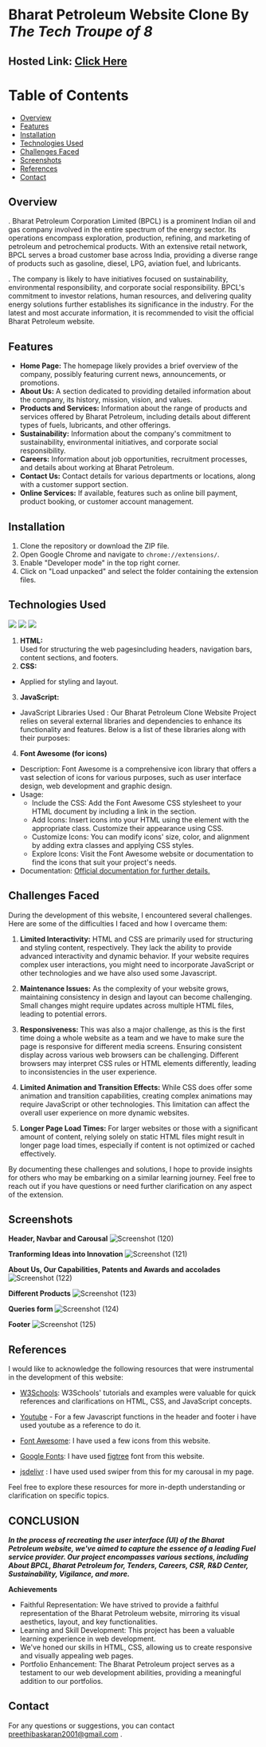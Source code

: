 # Bharat Petroleum Website Clone By *The Tech Troupe of 8*

## Hosted Link: [Click Here](https://ayushagrawal2806.github.io/Bharat-Petroleum/)

# Table of Contents
  - [Overview](#overview)
  - [Features](#features)
  - [Installation](#installation)
  - [Technologies Used](#technologies-used)
  - [Challenges Faced](#challenges-faced)
  - [Screenshots](#screenshots)
  - [References](#references)
  - [Contact](#contact)


## Overview

. Bharat Petroleum Corporation Limited (BPCL) is a prominent Indian oil and gas company involved in the entire spectrum of the energy sector. Its operations encompass exploration, production, refining, and marketing of petroleum and petrochemical products. With an extensive retail network, BPCL serves a broad customer base across India, providing a diverse range of products such as gasoline, diesel, LPG, aviation fuel, and lubricants.

. The company is likely to have initiatives focused on sustainability, environmental responsibility, and corporate social responsibility. BPCL's commitment to investor relations, human resources, and delivering quality energy solutions further establishes its significance in the industry. For the latest and most accurate information, it is recommended to visit the official Bharat Petroleum website.


## Features

- **Home Page:** The homepage likely provides a brief overview of the company, possibly featuring current news, announcements, or promotions.
- **About Us:** A section dedicated to providing detailed information about the company, its history, mission, vision, and values.
- **Products and Services:** Information about the range of products and services offered by Bharat Petroleum, including details about different types of fuels, lubricants, and other offerings.
- **Sustainability:** Information about the company's commitment to sustainability, environmental initiatives, and corporate social responsibility.
- **Careers:** Information about job opportunities, recruitment processes, and details about working at Bharat Petroleum.
- **Contact Us:** Contact details for various departments or locations, along with a customer support section.
- **Online Services:** If available, features such as online bill payment, product booking, or customer account management.


## Installation

1. Clone the repository or download the ZIP file.
2. Open Google Chrome and navigate to `chrome://extensions/`.
3. Enable "Developer mode" in the top right corner.
4. Click on "Load unpacked" and select the folder containing the extension files.


## Technologies Used
<img src="https://img.icons8.com/color/48/000000/html-5.png"/>          <img src="https://img.icons8.com/color/48/000000/css3.png"/>          <img src="https://img.icons8.com/color/48/000000/javascript.png"/>      

1.  **HTML:**  
Used for structuring the web pagesincluding headers, navigation bars, content sections, and footers.
2.  **CSS:** 
 - Applied for styling and layout.
3.  **JavaScript:**
 - JavaScript Libraries Used : Our Bharat Petroleum Clone Website Project relies on several external libraries and dependencies to enhance its functionality and features. Below is a list of these libraries along with their purposes:

4.  **Font Awesome (for icons)**
 - Description: Font Awesome is a comprehensive icon library that offers a vast selection of icons for various purposes, such as user interface design, web development and graphic design.
 - Usage:
   - Include the CSS: Add the Font Awesome CSS stylesheet to your HTML document by including a link in the <head> section.
   - Add Icons: Insert icons into your HTML using the element with the appropriate class. Customize their appearance using CSS.
   - Customize Icons: You can modify icons' size, color, and alignment by adding extra classes and applying CSS styles.
   - Explore Icons: Visit the Font Awesome website or documentation to find the icons that suit your project's needs.
 - Documentation: [Official documentation for further details.](https://fontawesome.com/)


## Challenges Faced

During the development of this website, I encountered several challenges. Here are some of the difficulties I faced and how I overcame them:

1. **Limited Interactivity:**
 HTML and CSS are primarily used for structuring and styling content, respectively. They lack the ability to provide advanced interactivity and dynamic behavior. If your website requires complex user interactions, you might need to incorporate JavaScript or other technologies and we have also used some Javascript.

2. **Maintenance Issues:**
 As the complexity of your website grows, maintaining consistency in design and layout can become challenging. Small changes might require updates across multiple HTML files, leading to potential errors.

3. **Responsiveness:**
This was also a major challenge, as this is the first time doing a whole website as a team and we have to make sure the page is responsive for different media screens. Ensuring consistent display across various web browsers can be challenging. Different browsers may interpret CSS rules or HTML elements differently, leading to inconsistencies in the user experience.

4. **Limited Animation and Transition Effects:** While CSS does offer some animation and transition capabilities, creating complex animations may require JavaScript or other technologies. This limitation can affect the overall user experience on more dynamic websites.

5. **Longer Page Load Times:**
 For larger websites or those with a significant amount of content, relying solely on static HTML files might result in longer page load times, especially if content is not optimized or cached effectively.

By documenting these challenges and solutions, I hope to provide insights for others who may be embarking on a similar learning journey. Feel free to reach out if you have questions or need further clarification on any aspect of the extension.


## Screenshots

**Header, Navbar and Carousal**
![Screenshot (120)](https://github.com/ayushagrawal2806/Bharat-Petroleum/assets/72606635/c9669ac1-5f09-4a8d-b16d-c046f25e7193)

**Tranforming Ideas into Innovation**
![Screenshot (121)](https://github.com/ayushagrawal2806/Bharat-Petroleum/assets/72606635/909880cc-0f3f-44b3-b7e8-db77307e8698)

**About Us, Our Capabilities, Patents and Awards and accolades**
![Screenshot (122)](https://github.com/ayushagrawal2806/Bharat-Petroleum/assets/72606635/28fe6f2a-8282-42a7-9083-eb575d542394)

**Different Products**
![Screenshot (123)](https://github.com/ayushagrawal2806/Bharat-Petroleum/assets/72606635/69a87a6b-73e9-4234-9b58-468557819848)

**Queries form**
![Screenshot (124)](https://github.com/ayushagrawal2806/Bharat-Petroleum/assets/72606635/509fb8f0-b6b9-4207-b6ee-10f09069b2eb)

**Footer**
![Screenshot (125)](https://github.com/ayushagrawal2806/Bharat-Petroleum/assets/72606635/a8f0308e-9036-4098-a6c2-e58ea076a52c)


## References

I would like to acknowledge the following resources that were instrumental in the development of this website:

- [W3Schools](https://www.w3schools.com/): W3Schools' tutorials and examples were valuable for quick references and clarifications on HTML, CSS, and JavaScript concepts.

- [Youtube](https://www.youtube.com/) - For a few Javascript functions in the header and footer i have used youtube as a reference to do it.

- [Font Awesome](https://fontawesome.com/): I have used a few icons from this website.

- [Google Fonts](https://fonts.google.com/): I have used [figtree](https://fonts.google.com/specimen/Figtree?query=figtree) font from this website.

- [jsdelivr](https://www.jsdelivr.com/) : I have used used swiper from this for my carousal in my page.

Feel free to explore these resources for more in-depth understanding or clarification on specific topics.


## **CONCLUSION**

***In the process of recreating the user interface (UI) of the Bharat Petroleum website, we've aimed to capture the essence of a leading Fuel service provider.
Our project encompasses various sections, including About BPCL, Bharat Petroleum for, Tenders, Careers, CSR, R&D Center, Sustainability, Vigilance, and more.***

**Achievements**
- Faithful Representation: We have strived to provide a faithful representation of the Bharat Petroleum website, mirroring its visual aesthetics, layout, and key functionalities.
- Learning and Skill Development: This project has been a valuable learning experience in web development.
- We've honed our skills in HTML, CSS, allowing us to create responsive and visually appealing web pages.
- Portfolio Enhancement: The Bharat Petroleum project serves as a testament to our web development abilities, providing a meaningful addition to our portfolios.


## Contact

For any questions or suggestions, you can contact preethibaskaran2001@gmail.com .
